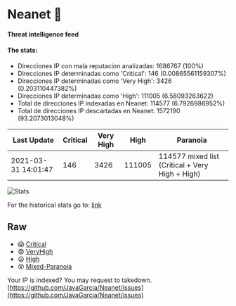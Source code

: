 # Neanet :hocho:
#### Threat intelligence feed
#### The stats:

- Direcciones IP con mala reputacion analizadas: 1686767 (100%)
- Direcciones IP determinadas como 'Critical':  146 (0.00865561159307%)
- Direcciones IP determinadas como 'Very High':  3426 (0.203110447382%)
- Direcciones IP determinadas como 'High':  111005 (6.58093263622)
- Total de direcciones IP indexadas en Neanet:  114577 (6.7926986952%)
- Total de direcciones IP descartadas en Neanet:  1572190 (93.2073013048%)

| Last Update | Critical | Very High | High | Paranoia |
| --- | --- | --- | --- | --- |
| 2021-03-31 14:01:47 | 146 | 3426 | 111005 | 114577 mixed list (Critical + Very High + High)|

![Stats](https://docs.google.com/spreadsheets/d/e/2PACX-1vSnaNMIXVabIpDJjufMlzH7poXnshF3mgd8Is1g9ytUEzVsP5my4Trn8f-xkoLLQ38xpL3HtmUexLo6/pubchart?oid=501124687&format=image)

For the historical stats go to: [link](/stats.csv)
## Raw
- :scream: [Critical](https://raw.githubusercontent.com/JavaGarcia/Neanet/master/blacklists/neanet_critical.txt)
- :fearful: [VeryHigh](https://raw.githubusercontent.com/JavaGarcia/Neanet/master/blacklists/neanet_veryHigh.txtt)
- :frowning: [High](https://raw.githubusercontent.com/JavaGarcia/Neanet/master/blacklists/neanet_high.txt)
- :dizzy_face: [Mixed-Paranoia](https://raw.githubusercontent.com/JavaGarcia/Neanet/master/blacklists/neanet_all.txt)


Your IP is indexed? You may request to takedown. [https://github.com/JavaGarcia/Neanet/issues](https://github.com/JavaGarcia/Neanet/issues)










































































































































































































































































































































































































































































































































































































































































































































































































































































































































































































































































































































































































































































































































































































































































































































































































































































































































































































































































































































































































































































































































































































































































































































































































































































































































































































































































































































































































































































































































































































































































































































































































































































































































































































































































































































































































































































































































































































































































































































































































































































































































































































































































































































































































































































































































































































































































































































































































































































































































































































































































































































































































































































































































































































































































